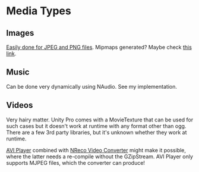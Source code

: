 # Media Types

## Images

[Easily done for JPEG and PNG files](http://answers.unity3d.com/questions/432655/loading-texture-file-from-pngjpg-file-on-disk.html). Mipmaps generated? Maybe check [this link](http://answers.unity3d.com/questions/10292/how-do-i-generate-mipmaps-at-runtime.html).

## Music

Can be done very dynamically using NAudio. See my implementation.

## Videos

Very hairy matter. Unity Pro comes with a MovieTexture that can be used for such cases but it doesn't work at runtime with any format other than ogg. There are a few 3rd party libraries, but it's unknown whether they work at runtime.

[AVI Player](https://www.assetstore.unity3d.com/en/#!/content/15580) combined with [NReco Video Converter](http://www.nrecosite.com/video_converter_net.aspx) might make it possible, where the latter needs a re-compile without the GZipStream. AVI Player only supports MJPEG files, which the converter can produce!  